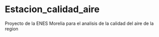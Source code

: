 # Estacion_calidad_aire
Proyecto de la ENES Morelia para el analisis de la calidad del aire de la region
